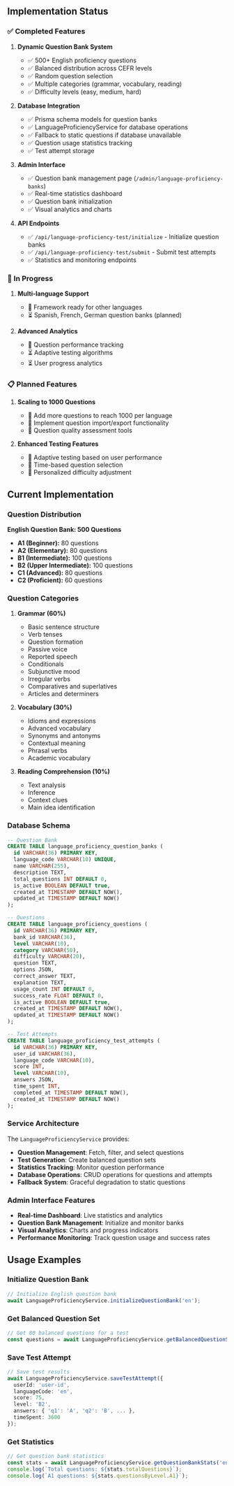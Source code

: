## Implementation Status

### ✅ Completed Features

1. **Dynamic Question Bank System**
   - ✅ 500+ English proficiency questions
   - ✅ Balanced distribution across CEFR levels
   - ✅ Random question selection
   - ✅ Multiple categories (grammar, vocabulary, reading)
   - ✅ Difficulty levels (easy, medium, hard)

2. **Database Integration**
   - ✅ Prisma schema models for question banks
   - ✅ LanguageProficiencyService for database operations
   - ✅ Fallback to static questions if database unavailable
   - ✅ Question usage statistics tracking
   - ✅ Test attempt storage

3. **Admin Interface**
   - ✅ Question bank management page (`/admin/language-proficiency-banks`)
   - ✅ Real-time statistics dashboard
   - ✅ Question bank initialization
   - ✅ Visual analytics and charts

4. **API Endpoints**
   - ✅ `/api/language-proficiency-test/initialize` - Initialize question banks
   - ✅ `/api/language-proficiency-test/submit` - Submit test attempts
   - ✅ Statistics and monitoring endpoints

### 🚧 In Progress

1. **Multi-language Support**
   - 🔄 Framework ready for other languages
   - ⏳ Spanish, French, German question banks (planned)

2. **Advanced Analytics**
   - 🔄 Question performance tracking
   - ⏳ Adaptive testing algorithms
   - ⏳ User progress analytics

### 📋 Planned Features

1. **Scaling to 1000 Questions**
   - 📝 Add more questions to reach 1000 per language
   - 📝 Implement question import/export functionality
   - 📝 Question quality assessment tools

2. **Enhanced Testing Features**
   - 📝 Adaptive testing based on user performance
   - 📝 Time-based question selection
   - 📝 Personalized difficulty adjustment

## Current Implementation

### Question Distribution

**English Question Bank: 500 Questions**
- **A1 (Beginner):** 80 questions
- **A2 (Elementary):** 80 questions  
- **B1 (Intermediate):** 100 questions
- **B2 (Upper Intermediate):** 100 questions
- **C1 (Advanced):** 80 questions
- **C2 (Proficient):** 60 questions

### Question Categories

1. **Grammar (60%)**
   - Basic sentence structure
   - Verb tenses
   - Question formation
   - Passive voice
   - Reported speech
   - Conditionals
   - Subjunctive mood
   - Irregular verbs
   - Comparatives and superlatives
   - Articles and determiners

2. **Vocabulary (30%)**
   - Idioms and expressions
   - Advanced vocabulary
   - Synonyms and antonyms
   - Contextual meaning
   - Phrasal verbs
   - Academic vocabulary

3. **Reading Comprehension (10%)**
   - Text analysis
   - Inference
   - Context clues
   - Main idea identification 

### Database Schema

```sql
-- Question Bank
CREATE TABLE language_proficiency_question_banks (
  id VARCHAR(36) PRIMARY KEY,
  language_code VARCHAR(10) UNIQUE,
  name VARCHAR(255),
  description TEXT,
  total_questions INT DEFAULT 0,
  is_active BOOLEAN DEFAULT true,
  created_at TIMESTAMP DEFAULT NOW(),
  updated_at TIMESTAMP DEFAULT NOW()
);

-- Questions
CREATE TABLE language_proficiency_questions (
  id VARCHAR(36) PRIMARY KEY,
  bank_id VARCHAR(36),
  level VARCHAR(10),
  category VARCHAR(50),
  difficulty VARCHAR(20),
  question TEXT,
  options JSON,
  correct_answer TEXT,
  explanation TEXT,
  usage_count INT DEFAULT 0,
  success_rate FLOAT DEFAULT 0,
  is_active BOOLEAN DEFAULT true,
  created_at TIMESTAMP DEFAULT NOW(),
  updated_at TIMESTAMP DEFAULT NOW()
);

-- Test Attempts
CREATE TABLE language_proficiency_test_attempts (
  id VARCHAR(36) PRIMARY KEY,
  user_id VARCHAR(36),
  language_code VARCHAR(10),
  score INT,
  level VARCHAR(10),
  answers JSON,
  time_spent INT,
  completed_at TIMESTAMP DEFAULT NOW(),
  created_at TIMESTAMP DEFAULT NOW()
);
```

### Service Architecture

The `LanguageProficiencyService` provides:

- **Question Management**: Fetch, filter, and select questions
- **Test Generation**: Create balanced question sets
- **Statistics Tracking**: Monitor question performance
- **Database Operations**: CRUD operations for questions and attempts
- **Fallback System**: Graceful degradation to static questions

### Admin Interface Features

- **Real-time Dashboard**: Live statistics and analytics
- **Question Bank Management**: Initialize and monitor banks
- **Visual Analytics**: Charts and progress indicators
- **Performance Monitoring**: Track question usage and success rates

## Usage Examples

### Initialize Question Bank
```typescript
// Initialize English question bank
await LanguageProficiencyService.initializeQuestionBank('en');
```

### Get Balanced Question Set
```typescript
// Get 80 balanced questions for a test
const questions = await LanguageProficiencyService.getBalancedQuestionSet('en', 80);
```

### Save Test Attempt
```typescript
// Save test results
await LanguageProficiencyService.saveTestAttempt({
  userId: 'user-id',
  languageCode: 'en',
  score: 75,
  level: 'B2',
  answers: { 'q1': 'A', 'q2': 'B', ... },
  timeSpent: 3600
});
```

### Get Statistics
```typescript
// Get question bank statistics
const stats = await LanguageProficiencyService.getQuestionBankStats('en');
console.log(`Total questions: ${stats.totalQuestions}`);
console.log(`A1 questions: ${stats.questionsByLevel.A1}`);
``` 